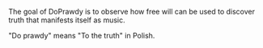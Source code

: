 The goal of DoPrawdy is to observe how free will can be used to discover truth that manifests itself as music.

"Do prawdy" means "To the truth" in Polish.
